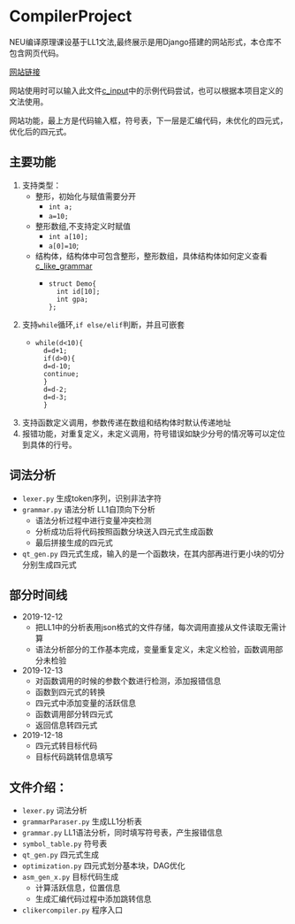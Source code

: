 # CompilerProject
NEU编译原理课设基于LL1文法,最终展示是用Django搭建的网站形式，本仓库不包含网页代码。

[网站链接](https://justyan.top/compiler/index)

网站使用时可以输入此文件[c_input](c_input)中的示例代码尝试，也可以根据本项目定义的文法使用。

网站功能，最上方是代码输入框，符号表，下一层是汇编代码，未优化的四元式，优化后的四元式。

## 主要功能

1. 支持类型：
    + 整形，初始化与赋值需要分开 
        + `int a;`
        + `a=10;`
    + 整形数组,不支持定义时赋值
        + `int a[10];`
        + `a[0]=10`;
    + 结构体，结构体中可包含整形，整形数组，具体结构体如何定义查看 [c_like_grammar](grammar_static/c_like_grammar)
        + ```
          struct Demo{
            int id[10];
            int gpa;
          };
          ```
2. 支持`while`循环,`if else/elif`判断，并且可嵌套
    + ```
      while(d<10){
        d=d+1;
        if(d>0){
        d=d-10;
        continue;
        }
        d=d-2;
        d=d-3;
        }
      ```
3. 支持函数定义调用，参数传递在数组和结构体时默认传递地址
4. 报错功能，对重复定义，未定义调用，符号错误如缺少分号的情况等可以定位到具体的行号。

## 词法分析
+ `lexer.py` 生成token序列，识别非法字符
+ `grammar.py` 语法分析 LL1自顶向下分析
    + 语法分析过程中进行变量冲突检测
    + 分析成功后将代码按照函数分块送入四元式生成函数
    + 最后拼接生成的四元式
+ `qt_gen.py` 四元式生成，输入的是一个函数块，在其内部再进行更小块的切分分别生成四元式
## 部分时间线 
+ 2019-12-12
    + 把LL1中的分析表用json格式的文件存储，每次调用直接从文件读取无需计算
    + 语法分析部分的工作基本完成，变量重复定义，未定义检验，函数调用部分未检验
+ 2019-12-13
    + 对函数调用的时候的参数个数进行检测，添加报错信息
    + 函数到四元式的转换
    + 四元式中添加变量的活跃信息
    + 函数调用部分转四元式
    + 返回信息转四元式
+ 2019-12-18
    + 四元式转目标代码
    + 目标代码跳转信息填写


## 文件介绍：
+ `lexer.py` 词法分析
+ `grammarParaser.py` 生成LL1分析表
+ `grammar.py` LL1语法分析，同时填写符号表，产生报错信息
+ `symbol_table.py` 符号表
+ `qt_gen.py` 四元式生成
+ `optimization.py` 四元式划分基本块，DAG优化
+ `asm_gen_x.py` 目标代码生成
  + 计算活跃信息，位置信息
  + 生成汇编代码过程中添加跳转信息
+ `clikercompiler.py` 程序入口
